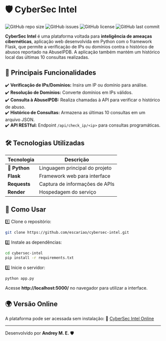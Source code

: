 # 🛡️ CyberSec Intel

![GitHub repo size](https://img.shields.io/github/repo-size/escariao/cybersec-intel)
![GitHub issues](https://img.shields.io/github/issues/escariao/cybersec-intel)
![GitHub license](https://img.shields.io/github/license/escariao/cybersec-intel)
![GitHub last commit](https://img.shields.io/github/last-commit/escariao/cybersec-intel)

**CyberSec Intel** é uma plataforma voltada para **inteligência de ameaças cibernéticas**, aplicação web desenvolvida em Python com o framework Flask, que permite a verificação de IPs ou domínios contra o histórico de abusos reportado na AbuseIPDB. A aplicação também mantém um histórico local das últimas 10 consultas realizadas.

## 🚀 **Principais Funcionalidades**
✔️ **Verificação de IPs/Domínios:** Insira um IP ou domínio para análise.  
✔️ **Resolução de Domínios:** Converte domínios em IPs válidos.  
✔️ **Consulta à AbuseIPDB:** Realiza chamadas à API para verificar o histórico de abuso.  
✔️ **Histórico de Consultas:** Armazena as últimas 10 consultas em um arquivo JSON.  
✔️ **API RESTful:** Endpoint `/api/check_ip/<ip>` para consultas programáticas.  


## 🛠 **Tecnologias Utilizadas**
| Tecnologia | Descrição |
|------------|------------|
| **🐍 Python** | Linguagem principal do projeto |
| **Flask** | Framework web para interface |
| **Requests** | Captura de informações de APIs |
| **Render** | Hospedagem do serviço |

## 📌 **Como Usar**

1️⃣ Clone o repositório:
```bash
git clone https://github.com/escariao/cybersec-intel.git
```

2️⃣ Instale as dependências:
```bash
cd cybersec-intel
pip install -r requirements.txt
```

3️⃣ Inicie o servidor:
```bash
python app.py
```

Acesse **http://localhost:5000/** no navegador para utilizar a interface.

## 🌍 **Versão Online**
A plataforma pode ser acessada sem instalação:
🔗 [CyberSec Intel Online](https://cybersec-intel.onrender.com/)

---
Desenvolvido por **Andrey M. E.** 🛡️
